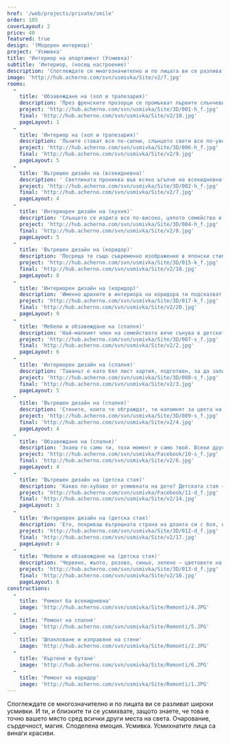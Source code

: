 ```yaml
---
href: '/web/projects/private/smile'
order: 105
coverLayout: 2
price: 40
featured: true
design: '(Модерен интериор)'
project: 'Усмивка'
title: 'Интериор на апартамент (Усмивка)'
subtitle: 'Интериор, (носещ настроение)'
description: 'Споглеждате се многозначително и по лицата ви се разливат широки усмивки. И ти, и близките ти се усмихвате, защото знаете, че това е точно вашето място сред всички други места на света. Очарование, сърдечност, магия. Споделена емоция. Усмивка. Усмихнатите лица са винаги красиви..'
image: 'http://hub.acherno.com/svn/usmivka/Site/v2/7.jpg'
rooms:
  -
    title: 'Обзавеждане на (хол и трапезария)'
    description: 'През френските прозорци се промъкват първите слънчеви лъчи и съживяват миниатюрните частици във въздуха, които обикновено са невидими за очите. '
    project: 'http://hub.acherno.com/svn/usmivka/Site/3D/001-h_f.jpg'
    final: 'http://hub.acherno.com/svn/usmivka/Site/v2/10.jpg'
    pageLayout: 1
  -
    title: 'Интериор на (хол и трапезария)'
    description: 'Лъчите стават все по-силни, слънцето свети все по-уверено, насърчено от твоята усмивка.'
    project: 'http://hub.acherno.com/svn/usmivka/Site/3D/006-h_f.jpg'
    final: 'http://hub.acherno.com/svn/usmivka/Site/v2/9.jpg'
    pageLayout: 5
  -
    title: 'Вътрешен дизайн на (всекидневна)'
    description: ' Светлината прониква във всяко ъгълче на всекидневната.'
    project: 'http://hub.acherno.com/svn/usmivka/Site/3D/002-h_f.jpg'
    final: 'http://hub.acherno.com/svn/usmivka/Site/v2/7.jpg'
    pageLayout: 4
  -
    title: 'Интериорен дизайн на (кухня)'
    description: 'Слънцето се издига все по-високо, цялото семейство е вече будно. Приготвяте закуската заедно, като на игра: някои помагат с действия, други – със съвети, а трети – със споделяне на желания. Това също не е малко, нали? Хапвате заедно и се зареждате с енергия и усмивки, с които ще посрещнете новите предизвикателства.'
    project: 'http://hub.acherno.com/svn/usmivka/Site/3D/004-h_f.jpg'
    final: 'http://hub.acherno.com/svn/usmivka/Site/v2/8.jpg'
    pageLayout: 5
  -
    title: 'Вътрешен дизайн на (коридор)'
    description: 'Посреща те също съвременно изображение в японски стил – загадъчен поглед, чувствено развята черна коса, крехък и неземно красив черешов цвят. Е, добре дошъл!'
    project: 'http://hub.acherno.com/svn/usmivka/Site/3D/015-k_f.jpg'
    final: 'http://hub.acherno.com/svn/usmivka/Site/v2/18.jpg'
    pageLayout: 8
  -
    title: 'Интериорен дизайн на (коридор)'
    description: 'Именно щрихите в интериора на коридора ти подсказват, че вече си вкъщи: неутрално бяло, огледална повърхност и сиво матово покритие, съчетани с топлината на светлото дърво'
    project: 'http://hub.acherno.com/svn/usmivka/Site/3D/017-k_f.jpg'
    final: 'http://hub.acherno.com/svn/usmivka/Site/v2/20.jpg'
    pageLayout: 9
  -
    title: 'Мебели и обзавеждане на (спалня)'
    description: 'Най-малкият член на семейството вече сънува в детското легло в спалнята. Хармония, красота и покой. Избираш подходяща светлина, отпускаш се в удобното легло и забравяш за всичко извън тази стая.'
    project: 'http://hub.acherno.com/svn/usmivka/Site/3D/007-s_f.jpg'
    final: 'http://hub.acherno.com/svn/usmivka/Site/v2/2.jpg'
    pageLayout: 6
  -
    title: 'Интериорен дизайн на (спалня)'
    description: 'Таванът е като бял лист хартия, подготвен, за да запишеш идеите, спомените, мечтите си.'
    project: 'http://hub.acherno.com/svn/usmivka/Site/3D/008-s_f.jpg'
    final: 'http://hub.acherno.com/svn/usmivka/Site/v2/3.jpg' 
    pageLayout: 5
  -
    title: 'Вътрешен дизайн на (спалня)'
    description: 'Стените, които те обграждат, ти напомнят за цвета на канелата, за наситения й сладостен аромат, за екзотичния пазар за подправки в Истанбул.'
    project: 'http://hub.acherno.com/svn/usmivka/Site/3D/009-s_f.jpg'
    final: 'http://hub.acherno.com/svn/usmivka/Site/v2/4.jpg'
    pageLayout: 4
  -
    title: 'Обзавеждане на (спалня)'
    description: 'Знаеш го само ти, този момент е само твой. Всеки друг вижда просто стени.'
    project: 'http://hub.acherno.com/svn/usmivka/Facebook/10-s_f.jpg'
    final: 'http://hub.acherno.com/svn/usmivka/Site/v2/6.jpg'
    pageLayout: 4
  -
    title: 'Вътрешен дизайн на (детска стая)'
    description: 'Какво по-хубаво от усмивката на дете? Детската стая – единствената стая в дома, събираща толкова първи моменти на открития и преживявания, смайващи детското съзнание.'
    project: 'http://hub.acherno.com/svn/usmivka/Facebook/11-d_f.jpg'
    final: 'http://hub.acherno.com/svn/usmivka/Site/v2/14.jpg'
    pageLayout: 3
  -
    title: 'Интериорен дизайн на (детска стая)'
    description: 'Ето, покриваш вътрешната страна на дланта си с боя, внимателно пристискаш ръчичка към стената и е готово – това е твоят отпечатък, това си ти тук и сега, това е любимият ти цвят, а този до него – любимият цвят на най-добрия ти приятел, отпечатъкът на неговата ръка.'
    project: 'http://hub.acherno.com/svn/usmivka/Site/3D/012-d_f.jpg'
    final: 'http://hub.acherno.com/svn/usmivka/Site/v2/17.jpg'
    pageLayout: 4
  -
    title: 'Мебели и обзавеждане на (детска стая)'
    description: 'Червено, жълто, розово, синьо, зелено – цветовете на цветята, на плодовете и зеленчуците, на шарените бонбони, на фантастичните литературни и анимационни герои: симпатичните извънземни, мечото семейство, сънчовците, колите, самолетите и всички останали странни вълшебни създания, животинчета или оживели предмети, населяващи страната на въображението на най-малките.'
    project: 'http://hub.acherno.com/svn/usmivka/Site/3D/013-d_f.jpg'
    final: 'http://hub.acherno.com/svn/usmivka/Site/v2/16.jpg'
    pageLayout: 6
constructions:
  -
    title: 'Ремонт ба всекидневна'
    image: 'http://hub.acherno.com/svn/usmivka/Site/Remonti/4.JPG'
  -
    title: 'Ремонт на спалня'
    image: 'http://hub.acherno.com/svn/usmivka/Site/Remonti/5.JPG'
  -
    title: 'Шпакловане и изправяне на стени'
    image: 'http://hub.acherno.com/svn/usmivka/Site/Remonti/2.JPG'
  -
    title: 'Къртене и бутане'
    image: 'http://hub.acherno.com/svn/usmivka/Site/Remonti/6.JPG'
  -
    title: 'Ремонт на коридор'
    image: 'http://hub.acherno.com/svn/usmivka/Site/Remonti/1.JPG'
---
```

Споглеждате се многозначително и по лицата ви се разливат широки усмивки. И ти, и близките ти се усмихвате, защото знаете, че това е точно вашето място сред всички други места на света. Очарование, сърдечност, магия. Споделена емоция. Усмивка. Усмихнатите лица са винаги красиви.
